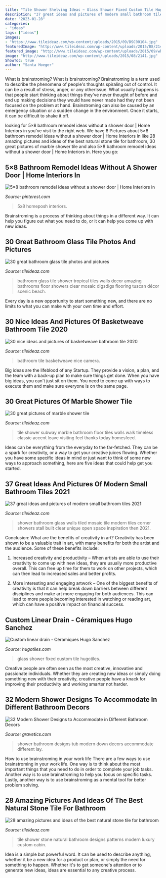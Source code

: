 ```yaml
---
title: "Tile Shower Shelving Ideas ~ Glass Shower Fixed Custom Tile Hugotiles"
description: "37 great ideas and pictures of modern small bathroom tiles 2021"
date: "2023-01-28"
categories:
- "ideas"
tags: ["ideas"]
images:
- "https://www.tileideaz.com/wp-content/uploads/2015/09/DSC00104.jpg"
featuredImage: "http://www.tileideaz.com/wp-content/uploads/2015/08/2141.jpg"
featured_image: "http://www.tileideaz.com/wp-content/uploads/2015/09/white-wall-paint-decoration-modern-luxury-shower-cabin-great-natural-stone-patterns-shower-tile-ideas-with-wall-mounted.jpg"
image: "http://www.tileideaz.com/wp-content/uploads/2015/08/2141.jpg"
ShowToc: true
author: "Santa Hoeger"
---
```



What is brainstroming?
What is brainstroming? Brainstroming is a term used to describe the phenomena of people's thoughts spiraling out of control. It can be a result of stress, anger, or any otherIssue. What usually happens is that people start thinking about things they've never thought of before and end up making decisions they would have never made had they not been focused on the problem at hand. Brainstroming can also be caused by an emergency situation or a sudden change in the environment. Once it starts, it can be difficult to shake it off.

	

		
looking for 5×8 bathroom remodel ideas without a shower door | Home Interiors in you've visit to the right web. We have 8 Pictures about 5×8 bathroom remodel ideas without a shower door | Home Interiors in like 28 amazing pictures and ideas of the best natural stone tile for bathroom, 30 great pictures of marble shower tile and also 5×8 bathroom remodel ideas without a shower door | Home Interiors in. Here you go:
		
    
## 5×8 Bathroom Remodel Ideas Without A Shower Door | Home Interiors In

<img loading=lazy src="https://i.pinimg.com/736x/e0/9b/d9/e09bd9289ebd05866bc167b4b017a798.jpg" onerror="this.onerror=null;this.src='https://tse1.mm.bing.net/th?id=OIP.U8ARpgu_eviWc80a2AW8IgAAAA&amp;pid=15.1';" alt="5×8 bathroom remodel ideas without a shower door | Home Interiors in">

_Source: pinterest.com_

>5x8 homeposh interiors. 

	

Brainstroming is a process of thinking about things in a different way. It can help you figure out what you need to do, or it can help you come up with new ideas.

    
## 30 Great Bathroom Glass Tile Photos And Pictures

<img loading=lazy src="http://www.tileideaz.com/wp-content/uploads/2015/08/1194.jpg" onerror="this.onerror=null;this.src='https://tse2.mm.bing.net/th?id=OIP.Cqt-FpNpctwXUWpVNvBfEgHaLH&amp;pid=15.1';" alt="30 great bathroom glass tile photos and pictures">

_Source: tileideaz.com_

>bathroom glass tile shower tropical tiles walls decor amazing bathrooms floor showers clear mosaic digsdigs flooring tuscan décor scenic beach. 

	

Every day is a new opportunity to start something new, and there are no limits to what you can make with your own time and effort.

    
## 30 Nice Ideas And Pictures Of Basketweave Bathroom Tile 2020

<img loading=lazy src="https://www.tileideaz.com/wp-content/uploads/2015/09/DSC00104.jpg" onerror="this.onerror=null;this.src='https://tse1.mm.bing.net/th?id=OIP.19xQc6O9ftjFVxm5hPgfwwHaFj&amp;pid=15.1';" alt="30 nice ideas and pictures of basketweave bathroom tile 2020">

_Source: tileideaz.com_

>bathroom tile basketweave nice camera. 

	

Big ideas are the lifeblood of any Startup. They provide a vision, a plan, and the team with a back-up plan to make sure things get done. When you have big ideas, you can't just sit on them. You need to come up with ways to execute them and make sure everyone is on the same page.

    
## 30 Great Pictures Of Marble Shower Tile

<img loading=lazy src="http://www.tileideaz.com/wp-content/uploads/2015/08/2141.jpg" onerror="this.onerror=null;this.src='https://tse1.mm.bing.net/th?id=OIP.hAgXoPKdgd2LPwOp3Ftc5wHaMN&amp;pid=15.1';" alt="30 great pictures of marble shower tile">

_Source: tileideaz.com_

>tile shower subway marble bathroom floor tiles walls walk timeless classic accent leave visiting feel thanks today homesfeed. 

	

Ideas can be everything from the everyday to the far-fetched. They can be a spark for creativity, or a way to get your creative juices flowing. Whether you have some specific ideas in mind or just want to think of some new ways to approach something, here are five ideas that could help get you started.

    
## 37 Great Ideas And Pictures Of Modern Small Bathroom Tiles 2021

<img loading=lazy src="https://www.tileideaz.com/wp-content/uploads/2015/09/bathroom-inspiration-cool-blue-mosaic-wall-tiled-in-modern-small-space-bathroom-decors-with-amazing-showers-wall-as-well-as-glass-shower-cubicle-ideas-amazing-showers-and-tubs-astonishing-ideas-and-a.jpg" onerror="this.onerror=null;this.src='https://tse3.mm.bing.net/th?id=OIP.4_deY2obuEYld37zAgpegwHaJ4&amp;pid=15.1';" alt="37 great ideas and pictures of modern small bathroom tiles 2021">

_Source: tileideaz.com_

>shower bathroom glass walls tiled mosaic tile modern tiles corner showers stall built clear unique open space inspiration then 2021. 

	

Conclusion: What are the benefits of creativity in art?
Creativity has been shown to be a valuable trait in art, with many benefits for both the artist and the audience. Some of these benefits include:
1. Increased creativity and productivity – When artists are able to use their creativity to come up with new ideas, they are usually more productive overall. This can free up time for them to work on other projects, which can then lead to increased sales and better profits.

2. More interesting and engaging artwork – One of the biggest benefits of creativity is that it can help break down barriers between different disciplines and make art more engaging for both audiences. This can lead to more people becoming interested in watching or reading art, which can have a positive impact on financial success.


    
## Custom Linear Drain - Céramiques Hugo Sanchez

<img loading=lazy src="http://www.hugotiles.com/wp-content/uploads/2013/10/fixed-glass-shower-wall-733x1024.jpg" onerror="this.onerror=null;this.src='https://tse2.mm.bing.net/th?id=OIP.J1FiWx16FTRkyud_p3ejCwHaKW&amp;pid=15.1';" alt="Custom linear drain - Céramiques Hugo Sanchez">

_Source: hugotiles.com_

>glass shower fixed custom tile hugotiles. 

	

Creative people are often seen as the most creative, innovative and passionate individuals. Whether they are creating new ideas or simply doing something new with their creativity, creative people have a knack for improving their productivity and working smarter not harder.

    
## 32 Modern Shower Designs To Accommodate In Different Bathroom Decors

<img loading=lazy src="http://www.gravetics.com/wp-content/uploads/2017/05/Lay-down-for-it-in-the-case-of-the-tub.jpg" onerror="this.onerror=null;this.src='https://tse4.mm.bing.net/th?id=OIP.y4wsgiKXREl-sAok6yv8VwHaLI&amp;pid=15.1';" alt="32 Modern Shower Designs to Accommodate in Different Bathroom Decors">

_Source: gravetics.com_

>shower bathroom designs tub modern down decors accommodate different lay. 

	

How to use brainstroming in your work life
There are a few ways to use brainstroming in your work life. One way is to think about the most important things that you need to do in order to complete your job tasks. Another way is to use brainstroming to help you focus on specific tasks. Lastly, another way is to use brainstroming as a mental tool for better problem solving.

    
## 28 Amazing Pictures And Ideas Of The Best Natural Stone Tile For Bathroom

<img loading=lazy src="http://www.tileideaz.com/wp-content/uploads/2015/09/white-wall-paint-decoration-modern-luxury-shower-cabin-great-natural-stone-patterns-shower-tile-ideas-with-wall-mounted.jpg" onerror="this.onerror=null;this.src='https://tse3.mm.bing.net/th?id=OIP.XdPkGwbB2aSPf1T6V7SyAQHaJ4&amp;pid=15.1';" alt="28 amazing pictures and ideas of the best natural stone tile for bathroom">

_Source: tileideaz.com_

>tile shower stone natural bathroom designs patterns modern luxury custom cabin. 

	

Idea is a simple but powerful word. It can be used to describe anything, whether it be a new idea for a product or plan, or simply the need for something to happen. Whether it's to get someone's attention or to generate new ideas, ideas are essential to any creative process.

